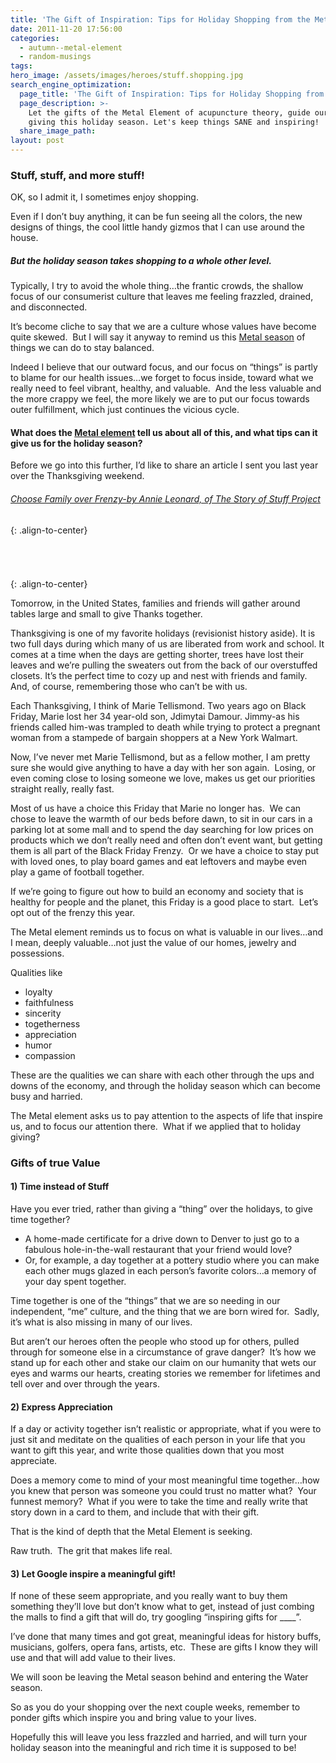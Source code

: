 ```yaml
---
title: 'The Gift of Inspiration: Tips for Holiday Shopping from the Metal Element'
date: 2011-11-20 17:56:00
categories:
  - autumn--metal-element
  - random-musings
tags:
hero_image: /assets/images/heroes/stuff.shopping.jpg
search_engine_optimization:
  page_title: 'The Gift of Inspiration: Tips for Holiday Shopping from the Metal Element'
  page_description: >-
    Let the gifts of the Metal Element of acupuncture theory, guide our own gift
    giving this holiday season. Let's keep things SANE and inspiring!
  share_image_path:
layout: post
---
```


### Stuff, stuff, and more stuff!

OK, so I admit it, I sometimes enjoy shopping.&nbsp;

Even if I don’t buy anything, it can be fun seeing all the colors, the new designs of things, the cool little handy gizmos that I can use around the house.

##### But the holiday season takes shopping to a whole other level.&nbsp;

Typically, I try to avoid the whole thing…the frantic crowds, the shallow focus of our consumerist culture that leaves me feeling frazzled, drained, and disconnected.&nbsp;

It’s become cliche to say that we are a culture whose values have become quite skewed.&nbsp; But I will say it anyway to remind us this [Metal season](/2017/10/15/fall-metal-element-video-finding-fulfillment-and-balance-through-quieter-times/) of things we can do to stay balanced.

Indeed I believe that our outward focus, and our focus on “things” is partly to blame for our health issues…we forget to focus inside, toward what we really need to feel vibrant, healthy, and valuable.&nbsp; And the less valuable and the more crappy we feel, the more likely we are to put our focus towards outer fulfillment, which just continues the vicious cycle.

#### What does the [Metal element](/2017/10/15/fall-metal-element-video-finding-fulfillment-and-balance-through-quieter-times/) tell us about all of this, and what tips can it give us for the holiday season?

Before we go into this further, I’d like to share an article I sent you last year over the Thanksgiving weekend.

###### [Choose Family over Frenzy-by Annie Leonard, of The Story of Stuff Project](https://storyofstuff.org/blog/choose-family-over-frenzy-2/)
{: .align-to-center}

###### &nbsp;
{: .align-to-center}

Tomorrow, in the United States, families and friends will gather around tables large and small to give Thanks together.

Thanksgiving is one of my favorite holidays (revisionist history aside). It is two full days during which many of us are liberated from work and school. It comes at a time when the days are getting shorter, trees have lost their leaves and we’re pulling the sweaters out from the back of our overstuffed closets. It’s the perfect time to cozy up and nest with friends and family. And, of course, remembering those who can’t be with us.

Each Thanksgiving, I think of Marie Tellismond. Two years ago on Black Friday, Marie lost her 34 year-old son, Jdimytai Damour. Jimmy-as his friends called him-was trampled to death while trying to protect a pregnant woman from a stampede of bargain shoppers at a New York Walmart.

Now, I’ve never met Marie Tellismond, but as a fellow mother, I am pretty sure she would give anything to have a day with her son again. &nbsp;Losing, or even coming close to losing someone we love, makes us get our priorities straight really, really fast.

Most of us have a choice this Friday that Marie no longer has. &nbsp;We can chose to leave the warmth of our beds before dawn, to sit in our cars in a parking lot at some mall and to spend the day searching for low prices on products which we don’t really need and often don’t event want, but getting them is all part of the Black Friday Frenzy. &nbsp;Or we have a choice to stay put with loved ones, to play board games and eat leftovers and maybe even play a game of football together.

If we’re going to figure out how to build an economy and society that is healthy for people and the planet, this Friday is a good place to start. &nbsp;Let’s opt out of the frenzy this year.

The Metal element reminds us to focus on what is valuable in our lives…and I mean, deeply valuable…not just the value of our homes, jewelry and possessions.&nbsp;

Qualities like

* loyalty
* faithfulness
* sincerity
* togetherness
* appreciation
* humor
* compassion

These are the qualities we can share with each other through the ups and downs of the economy, and through the holiday season which can become busy and harried.

The Metal element asks us to pay attention to the aspects of life that inspire us, and to focus our attention there.&nbsp; What if we applied that to holiday giving?

### Gifts of true Value

#### 1) Time instead of Stuff

Have you ever tried, rather than giving a “thing” over the holidays, to give time together?

* A home-made certificate for a drive down to Denver to just go to a fabulous hole-in-the-wall restaurant that your friend would love?
* Or, for example, a day together at a pottery studio where you can make each other mugs glazed in each person’s favorite colors…a memory of your day spent together.&nbsp;

Time together is one of the “things” that we are so needing in our independent, “me” culture, and the thing that we are born wired for.&nbsp; Sadly, it’s what is also missing in many of our lives.&nbsp;

But aren’t our heroes often the people who stood up for others, pulled through for someone else in a circumstance of grave danger?&nbsp; It’s how we stand up for each other and stake our claim on our humanity that wets our eyes and warms our hearts, creating stories we remember for lifetimes and tell over and over through the years.

#### 2) Express Appreciation

If a day or activity together isn’t realistic or appropriate, what if you were to just sit and meditate on the qualities of each person in your life that you want to gift this year, and write those qualities down that you most appreciate.&nbsp;

Does a memory come to mind of your most meaningful time together…how you knew that person was someone you could trust no matter what?&nbsp; Your funnest memory?&nbsp; What if you were to take the time and really write that story down in a card to them, and include that with their gift.&nbsp;

That is the kind of depth that the Metal Element is seeking.&nbsp;

Raw truth.&nbsp; The grit that makes life real.

#### 3) Let Google inspire a meaningful gift!

If none of these seem appropriate, and you really want to buy them something they’ll love but don’t know what to get, instead of just combing the malls to find a gift that will do, try googling “inspiring gifts for \_\_\_\_”.&nbsp;

I’ve done that many times and got great, meaningful ideas for history buffs, musicians, golfers, opera fans, artists, etc.&nbsp; These are gifts I know they will use and that will add value to their lives.

We will soon be leaving the Metal season behind and entering the Water season.&nbsp;

So as you do your shopping over the next couple weeks, remember to ponder gifts which inspire you and bring value to your lives.&nbsp;

Hopefully this will leave you less frazzled and harried, and will turn your holiday season into the meaningful and rich time it is supposed to be!